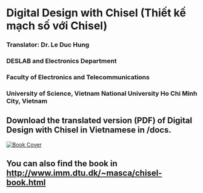 # Digital Design with Chisel (Thiết kế mạch số với Chisel)
### Translator: Dr. Le Duc Hung
### DESLAB and Electronics Department
### Faculty of Electronics and Telecommunications
### University of Science, Vietnam National University Ho Chi Minh City, Vietnam
## Download the translated version (PDF) of Digital Design with Chisel in Vietnamese in /docs.
[![Book Cover](http://www.imm.dtu.dk/~masca/cover-small-vi.jpg)](https://github.com/duchungle/sach-chisel)
## You can also find the book in http://www.imm.dtu.dk/~masca/chisel-book.html
